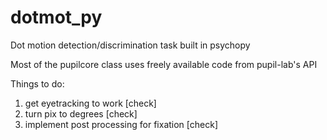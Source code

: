 # dotmot_py
Dot motion detection/discrimination task built in psychopy

Most of the pupilcore class uses freely available code from pupil-lab's API

Things to do:
1. get eyetracking to work [check]
2. turn pix to degrees [check]
3. implement post processing for fixation [check]
	
